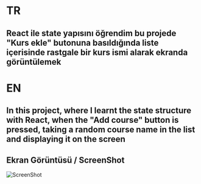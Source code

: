 # TR

## React ile state yapısını öğrendim bu projede "Kurs ekle" butonuna basıldığında liste içerisinde rastgale bir kurs ismi alarak ekranda görüntülemek

# EN

## In this project, where I learnt the state structure with React, when the "Add course" button is pressed, taking a random course name in the list and displaying it on the screen

## Ekran Görüntüsü / ScreenShot

![ScreenShot](https://github.com/TurKLoJeN/ReactCourse/assets/32311900/a3a32e8f-e404-40e2-a2cc-cab4e072ffd8)
